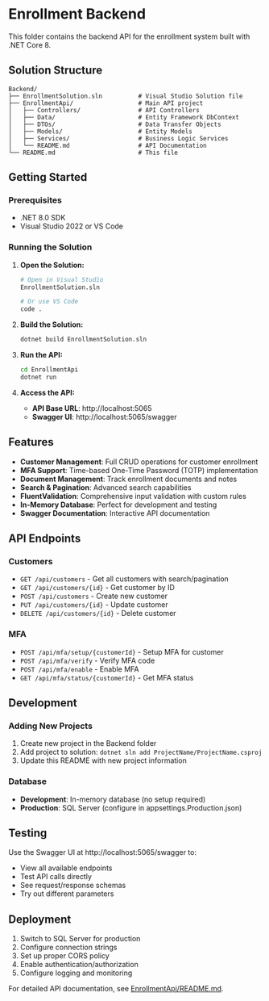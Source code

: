 # Enrollment Backend

This folder contains the backend API for the enrollment system built with .NET Core 8.

## Solution Structure

```
Backend/
├── EnrollmentSolution.sln          # Visual Studio Solution file
├── EnrollmentApi/                  # Main API project
│   ├── Controllers/                # API Controllers
│   ├── Data/                       # Entity Framework DbContext
│   ├── DTOs/                       # Data Transfer Objects
│   ├── Models/                     # Entity Models
│   ├── Services/                   # Business Logic Services
│   └── README.md                   # API Documentation
└── README.md                       # This file
```

## Getting Started

### Prerequisites
- .NET 8.0 SDK
- Visual Studio 2022 or VS Code

### Running the Solution

1. **Open the Solution:**
   ```bash
   # Open in Visual Studio
   EnrollmentSolution.sln
   
   # Or use VS Code
   code .
   ```

2. **Build the Solution:**
   ```bash
   dotnet build EnrollmentSolution.sln
   ```

3. **Run the API:**
   ```bash
   cd EnrollmentApi
   dotnet run
   ```

4. **Access the API:**
   - **API Base URL**: http://localhost:5065
   - **Swagger UI**: http://localhost:5065/swagger

## Features

- **Customer Management**: Full CRUD operations for customer enrollment
- **MFA Support**: Time-based One-Time Password (TOTP) implementation
- **Document Management**: Track enrollment documents and notes
- **Search & Pagination**: Advanced search capabilities
- **FluentValidation**: Comprehensive input validation with custom rules
- **In-Memory Database**: Perfect for development and testing
- **Swagger Documentation**: Interactive API documentation

## API Endpoints

### Customers
- `GET /api/customers` - Get all customers with search/pagination
- `GET /api/customers/{id}` - Get customer by ID
- `POST /api/customers` - Create new customer
- `PUT /api/customers/{id}` - Update customer
- `DELETE /api/customers/{id}` - Delete customer

### MFA
- `POST /api/mfa/setup/{customerId}` - Setup MFA for customer
- `POST /api/mfa/verify` - Verify MFA code
- `POST /api/mfa/enable` - Enable MFA
- `GET /api/mfa/status/{customerId}` - Get MFA status

## Development

### Adding New Projects
1. Create new project in the Backend folder
2. Add project to solution: `dotnet sln add ProjectName/ProjectName.csproj`
3. Update this README with new project information

### Database
- **Development**: In-memory database (no setup required)
- **Production**: SQL Server (configure in appsettings.Production.json)

## Testing

Use the Swagger UI at http://localhost:5065/swagger to:
- View all available endpoints
- Test API calls directly
- See request/response schemas
- Try out different parameters

## Deployment

1. Switch to SQL Server for production
2. Configure connection strings
3. Set up proper CORS policy
4. Enable authentication/authorization
5. Configure logging and monitoring

For detailed API documentation, see [EnrollmentApi/README.md](EnrollmentApi/README.md).
